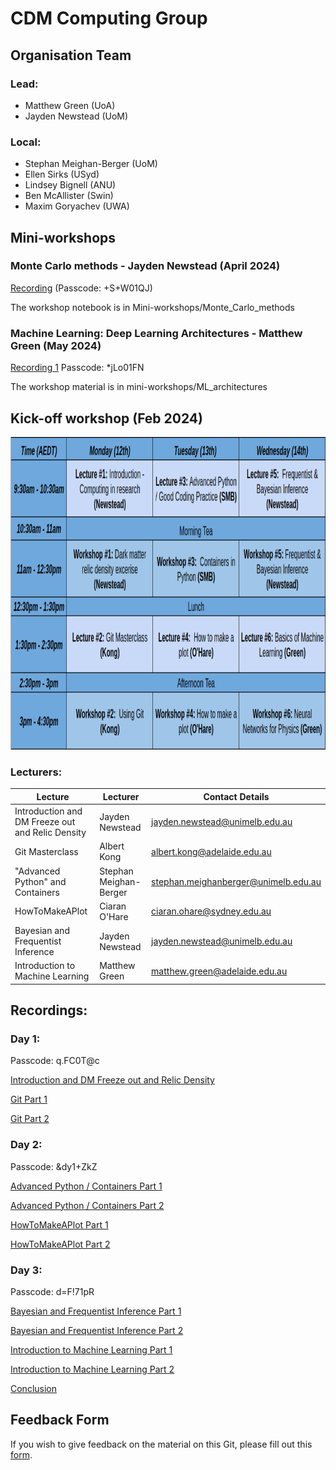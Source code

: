 # CDM Computing Group

## Organisation Team

### Lead:
- Matthew Green (UoA)
- Jayden Newstead (UoM)

### Local: 
- Stephan Meighan-Berger  (UoM)
- Ellen Sirks (USyd)
- Lindsey Bignell (ANU)
- Ben McAllister (Swin)
- Maxim Goryachev (UWA)

## Mini-workshops

### Monte Carlo methods - Jayden Newstead (April 2024)

[Recording](https://unimelb.zoom.us/rec/share/7zZZfSBGxK4L0KcoN6whwJFeu_vDNJjDN_-kFFxdylWjURUCbRGFzSedspkHJAo_.TsunPxoLHicf0rSP) 
(Passcode: +S+W01QJ)

The workshop notebook is in Mini-workshops/Monte_Carlo_methods

### Machine Learning: Deep Learning Architectures - Matthew Green (May 2024)

[Recording 1](https://unimelb.zoom.us/rec/share/2z55EaWtAYPOJK1MPBfGOVo8hgURLslBWks-OPcdNTw6yY5MRhWeyD11JsQV4a6O.dxQO--S6eF9HlwB_?startTime=1716164984000)
Passcode: *jLo01FN

The workshop material is in mini-workshops/ML_architectures

## Kick-off workshop (Feb 2024)

<img src="workshop_schedule.png" width="2000" height="500">

### Lecturers:
| Lecture | Lecturer | Contact Details |
|----------|----------|----------|
| Introduction and DM Freeze out and Relic Density    | Jayden Newstead     | jayden.newstead@unimelb.edu.au     |
| Git Masterclass    | Albert Kong     | albert.kong@adelaide.edu.au     |
| "Advanced Python" and Containers    | Stephan Meighan-Berger     | stephan.meighanberger@unimelb.edu.au      |
| HowToMakeAPlot    | Ciaran O'Hare   | ciaran.ohare@sydney.edu.au     |
| Bayesian and Frequentist Inference    | Jayden Newstead     | jayden.newstead@unimelb.edu.au     |
| Introduction to Machine Learning    | Matthew Green     | matthew.green@adelaide.edu.au     |

## Recordings:

### Day 1:

Passcode: q.FC0T@c

[Introduction and DM Freeze out and Relic Density](https://adelaide.zoom.us/rec/share/OSH8d-fGRjz0oI_5UatudlGBzUgBEaCpTPABVKWN0WNOINt4DTg5sasihmhQYGbK.N8o19cYNbkH6Xxh-?startTime=1707691280000)

[Git Part 1](https://adelaide.zoom.us/rec/share/OSH8d-fGRjz0oI_5UatudlGBzUgBEaCpTPABVKWN0WNOINt4DTg5sasihmhQYGbK.N8o19cYNbkH6Xxh-?startTime=1707705092000)

[Git Part 2](https://adelaide.zoom.us/rec/share/OSH8d-fGRjz0oI_5UatudlGBzUgBEaCpTPABVKWN0WNOINt4DTg5sasihmhQYGbK.N8o19cYNbkH6Xxh-?startTime=1707710440000)


### Day 2:

Passcode: &dy1+ZkZ

[Advanced Python / Containers Part 1](https://adelaide.zoom.us/rec/share/mprh8Oeg4LTqUnwUtDIfhLSZGQhdp3XkoT6SpJVU3luPF_Ud0Aj32RNywFPNvFWX.hjCIg2Qe3D5KyPFY?startTime=1707777433000)

[Advanced Python / Containers Part 2](https://adelaide.zoom.us/rec/share/mprh8Oeg4LTqUnwUtDIfhLSZGQhdp3XkoT6SpJVU3luPF_Ud0Aj32RNywFPNvFWX.hjCIg2Qe3D5KyPFY?startTime=1707782486000)

[HowToMakeAPlot Part 1](https://adelaide.zoom.us/rec/share/mprh8Oeg4LTqUnwUtDIfhLSZGQhdp3XkoT6SpJVU3luPF_Ud0Aj32RNywFPNvFWX.hjCIg2Qe3D5KyPFY?startTime=1707791439000)

[HowToMakeAPlot Part 2](https://adelaide.zoom.us/rec/share/mprh8Oeg4LTqUnwUtDIfhLSZGQhdp3XkoT6SpJVU3luPF_Ud0Aj32RNywFPNvFWX.hjCIg2Qe3D5KyPFY?startTime=1707796850000)

### Day 3:

Passcode: d=F!71pR

[Bayesian and Frequentist Inference Part 1](https://adelaide.zoom.us/rec/share/94xW5KkerelIH1eN2U0_I_Y4VtvjY0H2BNxmITFqwh9iAhI8P1rkFc8MdWN8vJXr.hXDyFyPUpiiFn_8R?startTime=1707864102000)

[Bayesian and Frequentist Inference Part 2](https://adelaide.zoom.us/rec/share/94xW5KkerelIH1eN2U0_I_Y4VtvjY0H2BNxmITFqwh9iAhI8P1rkFc8MdWN8vJXr.hXDyFyPUpiiFn_8R?startTime=1707868898000)

[Introduction to Machine Learning Part 1](https://adelaide.zoom.us/rec/share/94xW5KkerelIH1eN2U0_I_Y4VtvjY0H2BNxmITFqwh9iAhI8P1rkFc8MdWN8vJXr.hXDyFyPUpiiFn_8R?startTime=1707878017000)

[Introduction to Machine Learning Part 2](https://adelaide.zoom.us/rec/share/94xW5KkerelIH1eN2U0_I_Y4VtvjY0H2BNxmITFqwh9iAhI8P1rkFc8MdWN8vJXr.hXDyFyPUpiiFn_8R?startTime=1707883244000)

[Conclusion](https://adelaide.zoom.us/rec/share/94xW5KkerelIH1eN2U0_I_Y4VtvjY0H2BNxmITFqwh9iAhI8P1rkFc8MdWN8vJXr.hXDyFyPUpiiFn_8R?startTime=1707888454000)

## Feedback Form

If you wish to give feedback on the material on this Git, please fill out this [form](https://forms.office.com/r/0U8pFQrUbW).

